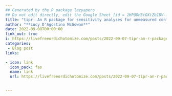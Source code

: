 ```yaml
---
## Generated by the R package lazyapero
## Do not edit directly, edit the Google Sheet [id = 1HPQDH3tOXtZb1DV--8wR9CKAzUz5aywWc2vM3OQ5SrU]
title: "tipr: An R package for sensitivity analyses for unmeasured confounding"
author: "**Lucy D'Agostino McGowan**"
date: 2022-09-08T00:00:00
link_out: true
i: https://livefreeordichotomize.com/posts/2022-09-07-tipr-an-r-package-for-sensitivity-to-unmeasured-confounding/
categories:
 - Blog post
links:

- icon: link
  icon_pack: fas
  name: link
  url: https://livefreeordichotomize.com/posts/2022-09-07-tipr-an-r-package-for-sensitivity-to-unmeasured-confounding/


---
```




